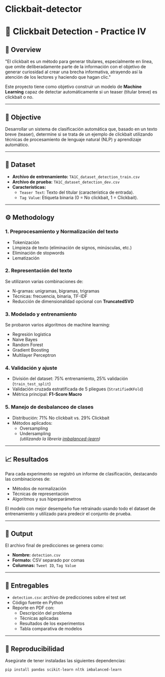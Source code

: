 # Clickbait-detector

# 📢 Clickbait Detection - Practice IV

## 📘 Overview

"El clickbait es un método para generar titulares, especialmente en línea, que omite deliberadamente parte de la información con el objetivo de generar curiosidad al crear una brecha informativa, atrayendo así la atención de los lectores y haciendo que hagan clic."

Este proyecto tiene como objetivo construir un modelo de **Machine Learning** capaz de detectar automáticamente si un teaser (titular breve) es clickbait o no.

---

## 🎯 Objective

Desarrollar un sistema de clasificación automática que, basado en un texto breve (teaser), determine si se trata de un ejemplo de clickbait utilizando técnicas de procesamiento de lenguaje natural (NLP) y aprendizaje automático.

---

## 🧩 Dataset

- **Archivo de entrenamiento:** `TA1C_dataset_detection_train.csv`
- **Archivo de prueba:** `TA1C_dataset_detection_dev.csv`
- **Características:**
  - `Teaser Text`: Texto del titular (característica de entrada).
  - `Tag Value`: Etiqueta binaria (0 = No clickbait, 1 = Clickbait).

---

## ⚙️ Methodology

### 1. **Preprocesamiento y Normalización del texto**
- Tokenización
- Limpieza de texto (eliminación de signos, minúsculas, etc.)
- Eliminación de stopwords
- Lematización

### 2. **Representación del texto**
Se utilizaron varias combinaciones de:
- N-gramas: unigramas, bigramas, trigramas
- Técnicas: frecuencia, binaria, TF-IDF
- Reducción de dimensionalidad opcional con **TruncatedSVD**

### 3. **Modelado y entrenamiento**
Se probaron varios algoritmos de machine learning:
- Regresión logística
- Naive Bayes
- Random Forest
- Gradient Boosting
- Multilayer Perceptron

### 4. **Validación y ajuste**
- División del dataset: 75% entrenamiento, 25% validación (`train_test_split`)
- Validación cruzada estratificada de 5 pliegues (`StratifiedKFold`)
- Métrica principal: **F1-Score Macro**

### 5. **Manejo de desbalanceo de clases**
- Distribución: 71% No clickbait vs. 29% Clickbait
- Métodos aplicados:
  - Oversampling
  - Undersampling  
  *(utilizando la librería [imbalanced-learn](https://imbalanced-learn.org/stable/))*

---

## 📈 Resultados

Para cada experimento se registró un informe de clasificación, destacando las combinaciones de:
- Métodos de normalización
- Técnicas de representación
- Algoritmos y sus hiperparámetros

El modelo con mejor desempeño fue retrainado usando todo el dataset de entrenamiento y utilizado para predecir el conjunto de prueba.

---

## 📁 Output

El archivo final de predicciones se genera como:

- **Nombre:** `detection.csv`
- **Formato:** CSV separado por comas
- **Columnas:** `Tweet ID`, `Tag Value`

---

## 📑 Entregables

- `detection.csv`: archivo de predicciones sobre el test set
- Código fuente en Python
- Reporte en PDF con:
  - Descripción del problema
  - Técnicas aplicadas
  - Resultados de los experimentos
  - Tabla comparativa de modelos

---

## 🧪 Reproducibilidad

Asegúrate de tener instaladas las siguientes dependencias:

```bash
pip install pandas scikit-learn nltk imbalanced-learn
